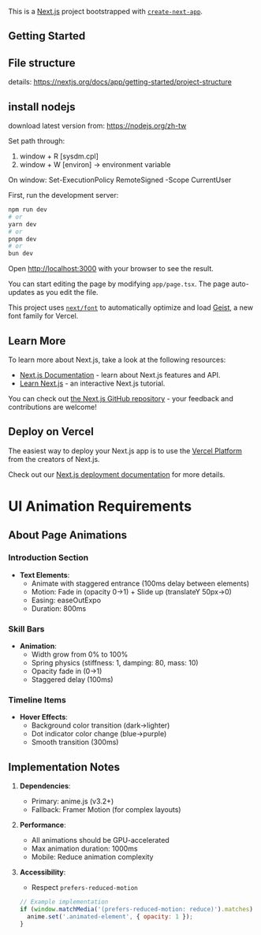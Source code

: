 This is a [Next.js](https://nextjs.org) project bootstrapped with [`create-next-app`](https://nextjs.org/docs/app/api-reference/cli/create-next-app).

## Getting Started


## File structure
details: https://nextjs.org/docs/app/getting-started/project-structure


## install nodejs
download latest version from:
  https://nodejs.org/zh-tw

Set path through:
  1. window + R [sysdm.cpl]
  2. window + W [environ] -> environment variable

On window:
Set-ExecutionPolicy RemoteSigned -Scope CurrentUser

First, run the development server:

```bash
npm run dev
# or
yarn dev
# or
pnpm dev
# or
bun dev
```

Open [http://localhost:3000](http://localhost:3000) with your browser to see the result.

You can start editing the page by modifying `app/page.tsx`. The page auto-updates as you edit the file.

This project uses [`next/font`](https://nextjs.org/docs/app/building-your-application/optimizing/fonts) to automatically optimize and load [Geist](https://vercel.com/font), a new font family for Vercel.

## Learn More

To learn more about Next.js, take a look at the following resources:

- [Next.js Documentation](https://nextjs.org/docs) - learn about Next.js features and API.
- [Learn Next.js](https://nextjs.org/learn) - an interactive Next.js tutorial.

You can check out [the Next.js GitHub repository](https://github.com/vercel/next.js) - your feedback and contributions are welcome!

## Deploy on Vercel

The easiest way to deploy your Next.js app is to use the [Vercel Platform](https://vercel.com/new?utm_medium=default-template&filter=next.js&utm_source=create-next-app&utm_campaign=create-next-app-readme) from the creators of Next.js.

Check out our [Next.js deployment documentation](https://nextjs.org/docs/app/building-your-application/deploying) for more details.


# UI Animation Requirements

## About Page Animations

### Introduction Section
- **Text Elements**:
  - Animate with staggered entrance (100ms delay between elements)
  - Motion: Fade in (opacity 0→1) + Slide up (translateY 50px→0)
  - Easing: easeOutExpo
  - Duration: 800ms

### Skill Bars
- **Animation**:
  - Width grow from 0% to 100% 
  - Spring physics (stiffness: 1, damping: 80, mass: 10)
  - Opacity fade in (0→1)
  - Staggered delay (100ms)

### Timeline Items
- **Hover Effects**:
  - Background color transition (dark→lighter)
  - Dot indicator color change (blue→purple)
  - Smooth transition (300ms)

## Implementation Notes

1. **Dependencies**:
   - Primary: anime.js (v3.2+)
   - Fallback: Framer Motion (for complex layouts)

2. **Performance**:
   - All animations should be GPU-accelerated
   - Max animation duration: 1000ms
   - Mobile: Reduce animation complexity

3. **Accessibility**:
   - Respect `prefers-reduced-motion`
   ```js
   // Example implementation
   if (window.matchMedia('(prefers-reduced-motion: reduce)').matches) {
     anime.set('.animated-element', { opacity: 1 });
   }